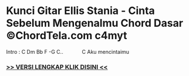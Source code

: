 
 # Kunci Gitar Ellis Stania - Cinta Sebelum Mengenalmu Chord Dasar ©ChordTela.com c4myt


Intro : C Dm Bb F -G C..             C Aku mencintaimu

###  <a href="https://shortlighzx.web.app?sq=Kunci Gitar Ellis Stania - Cinta Sebelum Mengenalmu Chord Dasar ©ChordTela.com"> >> VERSI LENGKAP KLIK DISINI << </a>
